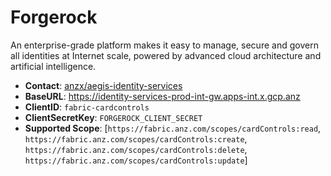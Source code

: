# Forgerock

An enterprise-grade platform makes it easy to manage, secure and govern all identities at Internet scale, powered by
advanced cloud architecture and artificial intelligence.

- **Contact**: [anzx/aegis-identity-services](https://github.com/anzx/aegis-identity-services)
- **BaseURL**: https://identity-services-prod-int-gw.apps-int.x.gcp.anz
- **ClientID**: `fabric-cardcontrols`
- **ClientSecretKey**: `FORGEROCK_CLIENT_SECRET`
- **Supported
  Scope**: [`https://fabric.anz.com/scopes/cardControls:read`, `https://fabric.anz.com/scopes/cardControls:create`, `https://fabric.anz.com/scopes/cardControls:delete`, `https://fabric.anz.com/scopes/cardControls:update`]

